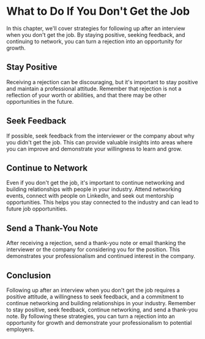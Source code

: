 What to Do If You Don't Get the Job
================================================================================

In this chapter, we'll cover strategies for following up after an interview when you don't get the job. By staying positive, seeking feedback, and continuing to network, you can turn a rejection into an opportunity for growth.

Stay Positive
-------------

Receiving a rejection can be discouraging, but it's important to stay positive and maintain a professional attitude. Remember that rejection is not a reflection of your worth or abilities, and that there may be other opportunities in the future.

Seek Feedback
-------------

If possible, seek feedback from the interviewer or the company about why you didn't get the job. This can provide valuable insights into areas where you can improve and demonstrate your willingness to learn and grow.

Continue to Network
-------------------

Even if you don't get the job, it's important to continue networking and building relationships with people in your industry. Attend networking events, connect with people on LinkedIn, and seek out mentorship opportunities. This helps you stay connected to the industry and can lead to future job opportunities.

Send a Thank-You Note
---------------------

After receiving a rejection, send a thank-you note or email thanking the interviewer or the company for considering you for the position. This demonstrates your professionalism and continued interest in the company.

Conclusion
----------

Following up after an interview when you don't get the job requires a positive attitude, a willingness to seek feedback, and a commitment to continue networking and building relationships in your industry. Remember to stay positive, seek feedback, continue networking, and send a thank-you note. By following these strategies, you can turn a rejection into an opportunity for growth and demonstrate your professionalism to potential employers.
